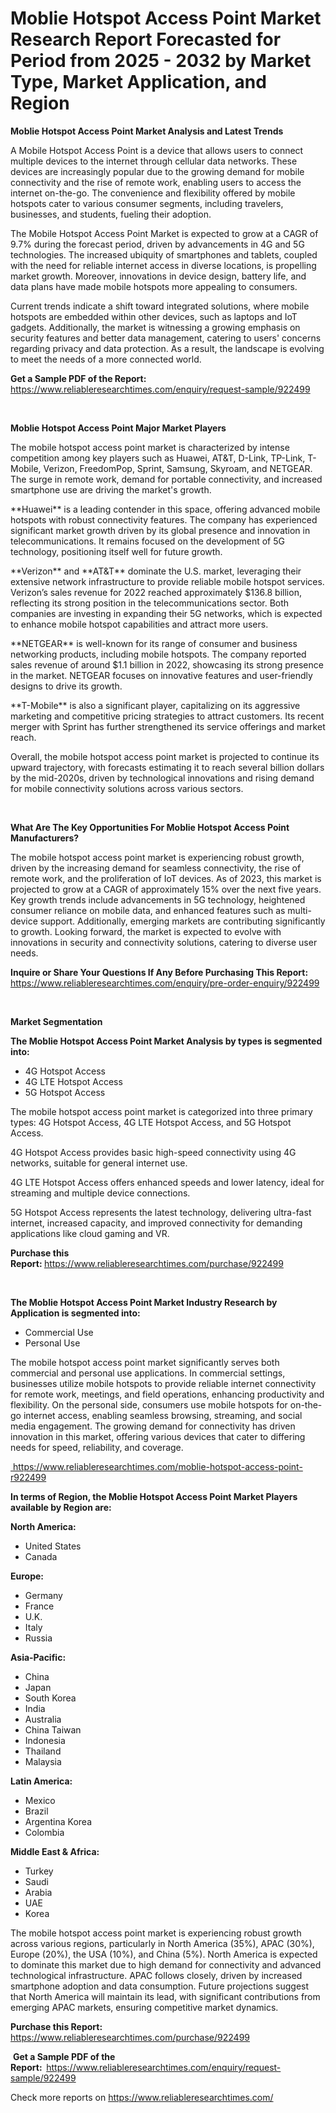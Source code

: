 <p><h1>Moblie Hotspot Access Point Market Research Report Forecasted for Period from 2025 -  2032 by Market Type, Market Application, and Region</h1></p><p><strong>Moblie Hotspot Access Point Market Analysis and Latest Trends</strong></p>
<p><p>A Mobile Hotspot Access Point is a device that allows users to connect multiple devices to the internet through cellular data networks. These devices are increasingly popular due to the growing demand for mobile connectivity and the rise of remote work, enabling users to access the internet on-the-go. The convenience and flexibility offered by mobile hotspots cater to various consumer segments, including travelers, businesses, and students, fueling their adoption.</p><p>The Mobile Hotspot Access Point Market is expected to grow at a CAGR of 9.7% during the forecast period, driven by advancements in 4G and 5G technologies. The increased ubiquity of smartphones and tablets, coupled with the need for reliable internet access in diverse locations, is propelling market growth. Moreover, innovations in device design, battery life, and data plans have made mobile hotspots more appealing to consumers.</p><p>Current trends indicate a shift toward integrated solutions, where mobile hotspots are embedded within other devices, such as laptops and IoT gadgets. Additionally, the market is witnessing a growing emphasis on security features and better data management, catering to users' concerns regarding privacy and data protection. As a result, the landscape is evolving to meet the needs of a more connected world.</p></p>
<p><strong>Get a Sample PDF of the Report:&nbsp;</strong> <a href="https://www.reliableresearchtimes.com/enquiry/request-sample/922499?utm_campaign=3187&utm_medium=2&utm_source=Github&utm_content=ia&utm_term=07032025&utm_id=moblie-hotspot-access-point">https://www.reliableresearchtimes.com/enquiry/request-sample/922499</a></p>
<p>&nbsp;</p>
<p><strong>Moblie Hotspot Access Point Major Market Players</strong></p>
<p><p>The mobile hotspot access point market is characterized by intense competition among key players such as Huawei, AT&T, D-Link, TP-Link, T-Mobile, Verizon, FreedomPop, Sprint, Samsung, Skyroam, and NETGEAR. The surge in remote work, demand for portable connectivity, and increased smartphone use are driving the market's growth.</p><p>**Huawei** is a leading contender in this space, offering advanced mobile hotspots with robust connectivity features. The company has experienced significant market growth driven by its global presence and innovation in telecommunications. It remains focused on the development of 5G technology, positioning itself well for future growth.</p><p>**Verizon** and **AT&T** dominate the U.S. market, leveraging their extensive network infrastructure to provide reliable mobile hotspot services. Verizon’s sales revenue for 2022 reached approximately $136.8 billion, reflecting its strong position in the telecommunications sector. Both companies are investing in expanding their 5G networks, which is expected to enhance mobile hotspot capabilities and attract more users.</p><p>**NETGEAR** is well-known for its range of consumer and business networking products, including mobile hotspots. The company reported sales revenue of around $1.1 billion in 2022, showcasing its strong presence in the market. NETGEAR focuses on innovative features and user-friendly designs to drive its growth.</p><p>**T-Mobile** is also a significant player, capitalizing on its aggressive marketing and competitive pricing strategies to attract customers. Its recent merger with Sprint has further strengthened its service offerings and market reach.</p><p>Overall, the mobile hotspot access point market is projected to continue its upward trajectory, with forecasts estimating it to reach several billion dollars by the mid-2020s, driven by technological innovations and rising demand for mobile connectivity solutions across various sectors.</p></p>
<p>&nbsp;</p>
<p><strong>What Are The Key Opportunities For Moblie Hotspot Access Point Manufacturers?</strong></p>
<p><p>The mobile hotspot access point market is experiencing robust growth, driven by the increasing demand for seamless connectivity, the rise of remote work, and the proliferation of IoT devices. As of 2023, this market is projected to grow at a CAGR of approximately 15% over the next five years. Key growth trends include advancements in 5G technology, heightened consumer reliance on mobile data, and enhanced features such as multi-device support. Additionally, emerging markets are contributing significantly to growth. Looking forward, the market is expected to evolve with innovations in security and connectivity solutions, catering to diverse user needs.</p></p>
<p><strong>Inquire or Share Your Questions If Any Before Purchasing This Report:</strong> <a href="https://www.reliableresearchtimes.com/enquiry/pre-order-enquiry/922499?utm_campaign=3187&utm_medium=2&utm_source=Github&utm_content=ia&utm_term=07032025&utm_id=moblie-hotspot-access-point">https://www.reliableresearchtimes.com/enquiry/pre-order-enquiry/922499</a></p>
<p>&nbsp;</p>
<p><strong>Market Segmentation</strong></p>
<p><strong>The Moblie Hotspot Access Point Market Analysis by types is segmented into:</strong></p>
<p><ul><li>4G Hotspot Access</li><li>4G LTE Hotspot Access</li><li>5G Hotspot Access</li></ul></p>
<p><p>The mobile hotspot access point market is categorized into three primary types: 4G Hotspot Access, 4G LTE Hotspot Access, and 5G Hotspot Access. </p><p>4G Hotspot Access provides basic high-speed connectivity using 4G networks, suitable for general internet use. </p><p>4G LTE Hotspot Access offers enhanced speeds and lower latency, ideal for streaming and multiple device connections. </p><p>5G Hotspot Access represents the latest technology, delivering ultra-fast internet, increased capacity, and improved connectivity for demanding applications like cloud gaming and VR.</p></p>
<p><strong>Purchase this Report:&nbsp;</strong><a href="https://www.reliableresearchtimes.com/purchase/922499?utm_campaign=3187&utm_medium=2&utm_source=Github&utm_content=ia&utm_term=07032025&utm_id=moblie-hotspot-access-point">https://www.reliableresearchtimes.com/purchase/922499</a></p>
<p>&nbsp;</p>
<p><strong>The Moblie Hotspot Access Point Market Industry Research by Application is segmented into:</strong></p>
<p><ul><li>Commercial Use</li><li>Personal Use</li></ul></p>
<p><p>The mobile hotspot access point market significantly serves both commercial and personal use applications. In commercial settings, businesses utilize mobile hotspots to provide reliable internet connectivity for remote work, meetings, and field operations, enhancing productivity and flexibility. On the personal side, consumers use mobile hotspots for on-the-go internet access, enabling seamless browsing, streaming, and social media engagement. The growing demand for connectivity has driven innovation in this market, offering various devices that cater to differing needs for speed, reliability, and coverage.</p></p>
<p><a href="https://www.reliableresearchtimes.com/moblie-hotspot-access-point-r922499?utm_campaign=3187&utm_medium=2&utm_source=Github&utm_content=ia&utm_term=07032025&utm_id=moblie-hotspot-access-point">&nbsp;https://www.reliableresearchtimes.com/moblie-hotspot-access-point-r922499</a></p>
<p><strong>In terms of Region, the Moblie Hotspot Access Point Market Players available by Region are:</strong></p>
<p>
    <p> <strong> North America: </strong>
        <ul>
            <li>United States</li>
            <li>Canada</li>
        </ul>
        </p> 
    <p> <strong> Europe: </strong>
        <ul>
            <li>Germany</li>
            <li>France</li>
            <li>U.K.</li>
            <li>Italy</li>
            <li>Russia</li>
        </ul>
        </p> 
    <p> <strong> Asia-Pacific: </strong>
        <ul>
            <li>China</li>
            <li>Japan</li>
            <li>South Korea</li>
            <li>India</li>
            <li>Australia</li>
            <li>China Taiwan</li>
            <li>Indonesia</li>
            <li>Thailand</li>
            <li>Malaysia</li>
        </ul>
        </p> 
    <p> <strong> Latin America: </strong>
        <ul>
            <li>Mexico</li>
            <li>Brazil</li>
            <li>Argentina Korea</li>
            <li>Colombia</li>
        </ul>
        </p> 
    <p> <strong> Middle East & Africa: </strong>
        <ul>
            <li>Turkey</li>
            <li>Saudi</li>
            <li>Arabia</li>
            <li>UAE</li>
            <li>Korea</li>
        </ul>
    </p>
    </p>
<p><p>The mobile hotspot access point market is experiencing robust growth across various regions, particularly in North America (35%), APAC (30%), Europe (20%), the USA (10%), and China (5%). North America is expected to dominate this market due to high demand for connectivity and advanced technological infrastructure. APAC follows closely, driven by increased smartphone adoption and data consumption. Future projections suggest that North America will maintain its lead, with significant contributions from emerging APAC markets, ensuring competitive market dynamics.</p></p>
<p><strong>Purchase this Report: </strong><a href="https://www.reliableresearchtimes.com/purchase/922499?utm_campaign=3187&utm_medium=2&utm_source=Github&utm_content=ia&utm_term=07032025&utm_id=moblie-hotspot-access-point">https://www.reliableresearchtimes.com/purchase/922499</a></p>
<p>&nbsp;<strong>Get a Sample PDF of the Report:&nbsp;&nbsp;</strong><a href="https://www.reliableresearchtimes.com/enquiry/request-sample/922499?utm_campaign=3187&utm_medium=2&utm_source=Github&utm_content=ia&utm_term=07032025&utm_id=moblie-hotspot-access-point">https://www.reliableresearchtimes.com/enquiry/request-sample/922499</a></p>
<p><strong></strong></p>
<p>Check more reports on <a href="https://www.reliableresearchtimes.com/?utm_campaign=3187&utm_medium=2&utm_source=Github&utm_content=ia&utm_term=07032025&utm_id=moblie-hotspot-access-point">https://www.reliableresearchtimes.com/</a></p>